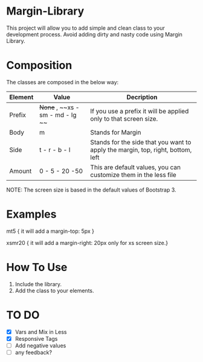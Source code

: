Margin-Library
==============
This project will allow you to add simple and clean class to your development process. 
Avoid adding dirty and nasty code using Margin Library.

Composition
==============
The classes are composed in the below way:

| Element | Value          | Decription          |
| ------------- | ----------- | ----------- |
| Prefix      | ~~None~~ , ~~xs - sm - md - lg ~~ | If you use a prefix it will be applied only to that screen size. |
| Body     | m   | Stands for Margin |
| Side     | t - r - b - l | Stands for the side that you want to apply the margin, top, right, bottom, left |
| Amount   | 0 - 5 - 20 -50 | This are default values, you can customize them in the less file |

NOTE: The screen size is based in the default values of Bootstrap 3.

Examples
==============

mt5 { it will add a margin-top: 5px }

xsmr20 { it will add a margin-right: 20px only for xs screen size.}


How To Use
==============
1. Include the library.
2. Add the class to your elements.


TO DO
=====
- [x] Vars and Mix in Less
- [x] Responsive Tags
- [ ] Add negative values
- [ ] any feedback?
